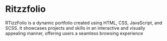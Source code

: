 # Ritzzfolio
RTizzFolio is a dynamic portfolio created using HTML, CSS, JavaScript, and SCSS. It showcases projects and skills in an interactive and visually appealing manner, offering users a seamless browsing experience
